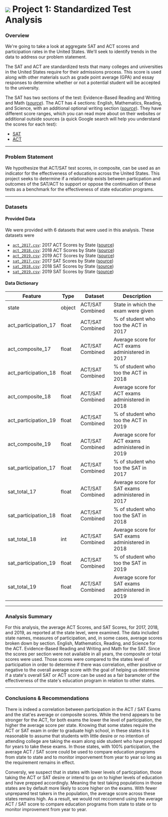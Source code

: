 # ![](https://ga-dash.s3.amazonaws.com/production/assets/logo-9f88ae6c9c3871690e33280fcf557f33.png) Project 1: Standardized Test Analysis

### Overview

We're going to take a look at aggregate SAT and ACT scores and participation rates in the United States. We'll seek to identify trends in the data to address our problem statement.

The SAT and ACT are standardized tests that many colleges and universities in the United States require for their admissions process. This score is used along with other materials such as grade point average (GPA) and essay responses to determine whether or not a potential student will be accepted to the university.

The SAT has two sections of the test: Evidence-Based Reading and Writing and Math ([*source*](https://www.princetonreview.com/college/sat-sections)). The ACT has 4 sections: English, Mathematics, Reading, and Science, with an additional optional writing section ([*source*](https://www.act.org/content/act/en/products-and-services/the-act/scores/understanding-your-scores.html)). They have different score ranges, which you can read more about on their websites or additional outside sources (a quick Google search will help you understand the scores for each test):
* [SAT](https://collegereadiness.collegeboard.org/sat)
* [ACT](https://www.act.org/content/act/en.html)

---
### Problem Statement

We hypothesize that ACT/SAT test scores, in composite, can be used as an indicator for the effectiveness of educations across the United States. This project seeks to determine if a relationship exists between particpation and outcomes of the SAT/ACT to support or oppose the continuation of these tests as a benchmark for the effectiveness of state education programs.


---
### Datasets

#### Provided Data

We were provided with 6 datasets that were used in this analysis. These datasets were 

* [`act_2017.csv`](./data/act_2017.csv): 2017 ACT Scores by State ([source](https://blog.prepscholar.com/act-scores-by-state-averages-highs-and-lows))
* [`act_2018.csv`](./data/act_2018.csv): 2018 ACT Scores by State ([source](https://blog.prepscholar.com/act-scores-by-state-averages-highs-and-lows))
* [`act_2019.csv`](./data/act_2019.csv): 2019 ACT Scores by State ([source](https://blog.prepscholar.com/act-scores-by-state-averages-highs-and-lows))
* [`sat_2017.csv`](./data/sat_2017.csv): 2017 SAT Scores by State ([source](https://blog.collegevine.com/here-are-the-average-sat-scores-by-state/))
* [`sat_2018.csv`](./data/sat_2018.csv): 2018 SAT Scores by State ([source](https://blog.collegevine.com/here-are-the-average-sat-scores-by-state/))
* [`sat_2019.csv`](./data/sat_2019.csv): 2019 SAT Scores by State ([source](https://blog.prepscholar.com/average-sat-scores-by-state-most-recent))

#### Data Dictionary

|Feature|Type|Dataset|Description|
|---|---|---|---|
|state|object|ACT/SAT Combined| State in which the exam were given
|act_participation_17|float|ACT/SAT Combined|% of student who too the ACT in 2017
|act_composite_17|float|ACT/SAT Combined|Average score for ACT exams administered in 2017
|act_participation_18|float|ACT/SAT Combined|% of student who too the ACT in 2018
|act_composite_18|float|ACT/SAT Combined|Average score for ACT exams administered in 2018
|act_participation_19|float|ACT/SAT Combined|% of student who too the ACT in 2019
|act_composite_19|float|ACT/SAT Combined|Average score for ACT exams administered in 2019
|sat_participation_17|float|ACT/SAT Combined|% of student who too the SAT in 2017
|sat_total_17|float|ACT/SAT Combined|Average score for SAT exams administered in 2017
|sat_participation_18|float|ACT/SAT Combined|% of student who too the SAT in 2018
|sat_total_18|int|ACT/SAT Combined|Average score for SAT exams administered in 2018
|sat_participation_19|float|ACT/SAT Combined|% of student who too the SAT in 2019
|sat_total_19|float|ACT/SAT Combined|Average score for SAT exams administered in 2019
---

### Analysis Summary

For this analysis, the average ACT Scores, and SAT Scores, for 2017, 2018, and 2019, as reported at the state level, were examined. The data included state names, measures of participation, and, in some cases, average scores broken down by section. English, Mathematics, Reading, and Science for the ACT. Evidence-Based Reading and Writing and Math for the SAT.  Since the scores per section were not available in all years, the composite or total scores were used.  Those scores were compared to the states level of participation in order to determine if there was correlation, either positive or negative to the overall average score with the goal of helping us determine if a state's overall SAT or ACT score can be used as a fair baramoter of the effectiveness of the state's education program in relation to other states.

---

### Conclusions & Recommendations

There is indeed a correlation between participation in the ACT / SAT Exams and the stat'es average or composite scores.  While the trend appears to be stronger for the ACT, for both exams the lower the level of participation, the higher the average score per state.  Knowing that some states require the ACT or SAT exam in order to graduate high school, in these states it is reasonable to assume that students with little desire or no intention of attending college are taking the exam along side student who have prepped for years to take these exams.  In those states, with 100% participation, the average ACT / SAT score could be used to compare education programs from state to state and to monitor imporvement from year to year so long as the requirement remains in effect.  

Conversly, we suspect that in states with lower levels of particpiation, those taking the ACT or SAT desire or intend to go on to higher levels of education and have prepped accordingly.  Meaning the test taking populations in those states are by default more likely to score higher on the exams.  With fewer unprepared test takers in the population, the average score across these states remains high. As a result, we would not reccomend using the average ACT / SAT score to compare education programs from state to state or to monitor improvement from year to year.  
